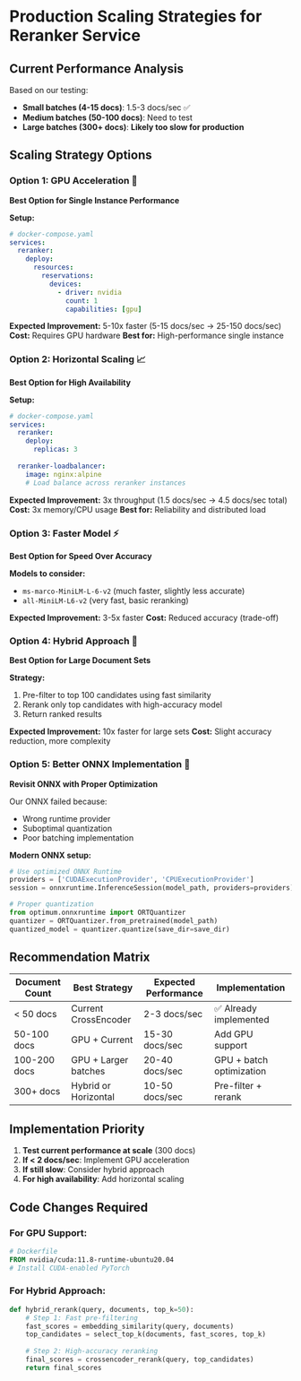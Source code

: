 # Production Scaling Strategies for Reranker Service

## Current Performance Analysis

Based on our testing:
- **Small batches (4-15 docs)**: 1.5-3 docs/sec ✅
- **Medium batches (50-100 docs)**: Need to test
- **Large batches (300+ docs)**: **Likely too slow for production**

## Scaling Strategy Options

### Option 1: GPU Acceleration 🚀
**Best Option for Single Instance Performance**

**Setup:**
```yaml
# docker-compose.yaml
services:
  reranker:
    deploy:
      resources:
        reservations:
          devices:
            - driver: nvidia
              count: 1
              capabilities: [gpu]
```

**Expected Improvement:** 5-10x faster (5-15 docs/sec → 25-150 docs/sec)
**Cost:** Requires GPU hardware
**Best for:** High-performance single instance

### Option 2: Horizontal Scaling 📈
**Best Option for High Availability**

**Setup:**
```yaml
# docker-compose.yaml
services:
  reranker:
    deploy:
      replicas: 3
  
  reranker-loadbalancer:
    image: nginx:alpine
    # Load balance across reranker instances
```

**Expected Improvement:** 3x throughput (1.5 docs/sec → 4.5 docs/sec total)
**Cost:** 3x memory/CPU usage
**Best for:** Reliability and distributed load

### Option 3: Faster Model ⚡
**Best Option for Speed Over Accuracy**

**Models to consider:**
- `ms-marco-MiniLM-L-6-v2` (much faster, slightly less accurate)
- `all-MiniLM-L6-v2` (very fast, basic reranking)

**Expected Improvement:** 3-5x faster
**Cost:** Reduced accuracy (trade-off)

### Option 4: Hybrid Approach 🔄
**Best Option for Large Document Sets**

**Strategy:**
1. Pre-filter to top 100 candidates using fast similarity
2. Rerank only top candidates with high-accuracy model
3. Return ranked results

**Expected Improvement:** 10x faster for large sets
**Cost:** Slight accuracy reduction, more complexity

### Option 5: Better ONNX Implementation 🔧
**Revisit ONNX with Proper Optimization**

Our ONNX failed because:
- Wrong runtime provider
- Suboptimal quantization
- Poor batching implementation

**Modern ONNX setup:**
```python
# Use optimized ONNX Runtime
providers = ['CUDAExecutionProvider', 'CPUExecutionProvider']
session = onnxruntime.InferenceSession(model_path, providers=providers)

# Proper quantization
from optimum.onnxruntime import ORTQuantizer
quantizer = ORTQuantizer.from_pretrained(model_path)
quantized_model = quantizer.quantize(save_dir=save_dir)
```

## Recommendation Matrix

| Document Count | Best Strategy | Expected Performance | Implementation |
|----------------|---------------|---------------------|----------------|
| < 50 docs | Current CrossEncoder | 2-3 docs/sec | ✅ Already implemented |
| 50-100 docs | GPU + Current | 15-30 docs/sec | Add GPU support |
| 100-200 docs | GPU + Larger batches | 20-40 docs/sec | GPU + batch optimization |
| 300+ docs | Hybrid or Horizontal | 10-50 docs/sec | Pre-filter + rerank |

## Implementation Priority

1. **Test current performance at scale** (300 docs)
2. **If < 2 docs/sec**: Implement GPU acceleration
3. **If still slow**: Consider hybrid approach
4. **For high availability**: Add horizontal scaling

## Code Changes Required

### For GPU Support:
```dockerfile
# Dockerfile
FROM nvidia/cuda:11.8-runtime-ubuntu20.04
# Install CUDA-enabled PyTorch
```

### For Hybrid Approach:
```python
def hybrid_rerank(query, documents, top_k=50):
    # Step 1: Fast pre-filtering
    fast_scores = embedding_similarity(query, documents)
    top_candidates = select_top_k(documents, fast_scores, top_k)
    
    # Step 2: High-accuracy reranking
    final_scores = crossencoder_rerank(query, top_candidates)
    return final_scores
```
